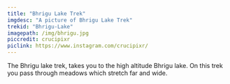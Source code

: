 ```yaml
---
title: "Bhrigu Lake Trek"
imgdesc: "A picture of Bhrigu Lake Trek"
trekid: "Bhrigu-Lake"
imagepath: /img/bhrigu.jpg
piccredit: crucipixr
piclink: https://www.instagram.com/crucipixr/
---
```


The Bhrigu lake trek, takes you to the high altitude Bhrigu lake. On this trek you pass through meadows which stretch far and wide. 
